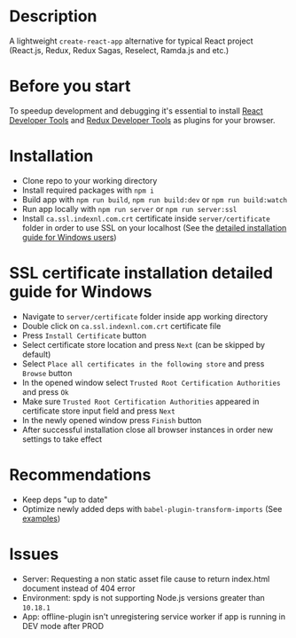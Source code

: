 # Description

A lightweight `create-react-app` alternative for typical React project (React.js, Redux, Redux Sagas, Reselect, Ramda.js and etc.)

# Before you start

To speedup development and debugging it's essential to install [React Developer Tools](https://chrome.google.com/webstore/detail/react-developer-tools/fmkadmapgofadopljbjfkapdkoienihi?hl=ru) and [Redux Developer Tools](https://chrome.google.com/webstore/detail/redux-devtools/lmhkpmbekcpmknklioeibfkpmmfibljd?hl=ru) as plugins for your browser.

# Installation

- Clone repo to your working directory
- Install required packages with `npm i`
- Build app with `npm run build`, `npm run build:dev` or `npm run build:watch`
- Run app locally with `npm run server` or `npm run server:ssl`
- Install `ca.ssl.indexnl.com.crt` certificate inside `server/certificate` folder in order to use SSL on your localhost (See the [detailed installation guide for Windows users](#ssl-certificate-installation-detailed-guide-for-windows))

# SSL certificate installation detailed guide for Windows
- Navigate to `server/certificate` folder inside app working directory
- Double click on `ca.ssl.indexnl.com.crt` certificate file
- Press `Install Certificate` button
- Select certificate store location and press `Next` (can be skipped by default)
- Select `Place all certificates in the following store` and press `Browse` button
- In the opened window select `Trusted Root Certification Authorities` and press `Ok`
- Make sure `Trusted Root Certification Authorities` appeared in certificate store input field and press `Next`
- In the newly opened window press `Finish` button
- After successful installation close all browser instances in order new settings to take effect

# Recommendations

- Keep deps "up to date"
- Optimize newly added deps with `babel-plugin-transform-imports` (See [examples](https://www.npmjs.com/package/babel-plugin-transform-imports))

# Issues

- Server: Requesting a non static asset file cause to return index.html document instead of 404 error
- Environment: spdy is not supporting Node.js versions greater than `10.18.1`
- App: offline-plugin isn't unregistering service worker if app is running in DEV mode after PROD 
